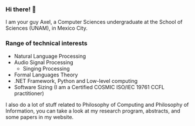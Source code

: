 ### Hi there! 👋
I am your guy Axel, a Computer Sciences undergraduate at the School of Sciences (UNAM), in Mexico City.

### Range of technical interests 
- Natural Language Processing
- Audio Signal Processing
  - Singing Processing
- Formal Languages Theory
- .NET Framework, Python and Low-level computing
- Software Sizing (I am a Certified COSMIC ISO/IEC 19761 CCFL practitioner)

I also do a lot of stuff related to Philosophy of Computing and Philosophy of Information, you can take a look at my research program, abstracts, and some papers in my website.
